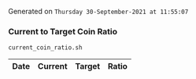 Generated on `Thursday 30-September-2021 at 11:55:07`

### Current to Target Coin Ratio
`current_coin_ratio.sh`

Date|Current|Target|Ratio
---|---|---|---
